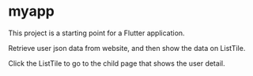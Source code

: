 # myapp

This project is a starting point for a Flutter application.

Retrieve user json data from website, and then show the data on ListTile.

Click the ListTile to go to the child page that shows the user detail.